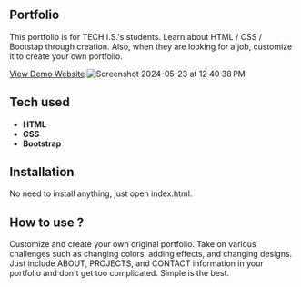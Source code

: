 ## Portfolio

This portfolio is for TECH I.S.'s students. Learn about HTML / CSS / Bootstap through creation. Also, when they are looking for a job, customize it to create your own portfolio.

[View Demo Website](https://taufeeq1996.github.io/portfolio1/)
![Screenshot 2024-05-23 at 12 40 38 PM](https://github.com/Taufeeq1996/portfolio1/assets/144101745/8603fd81-9c55-45a3-a457-b9f012a93df3)



## Tech used
- **HTML**
- **CSS**
- **Bootstrap**

## Installation

No need to install anything, just open index.html.

## How to use ?
Customize and create your own original portfolio. Take on various challenges such as changing colors, adding effects, and changing designs. Just include ABOUT, PROJECTS, and CONTACT information in your portfolio and don't get too complicated. Simple is the best.
